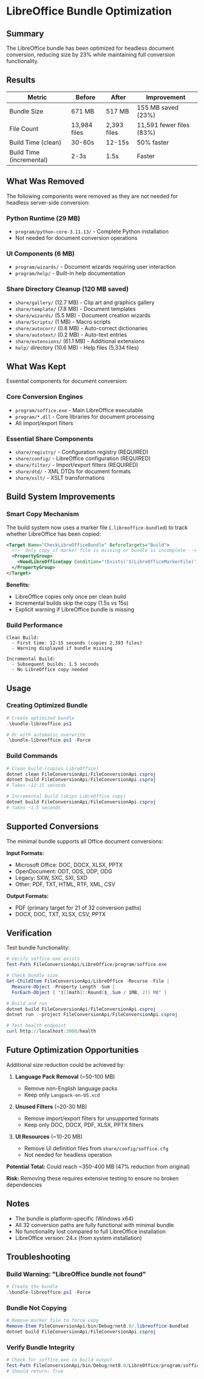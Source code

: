 # LibreOffice Bundle Optimization

## Summary

The LibreOffice bundle has been optimized for headless document conversion, reducing size by 23% while maintaining full conversion functionality.

## Results

| Metric                   | Before       | After       | Improvement              |
| ------------------------ | ------------ | ----------- | ------------------------ |
| Bundle Size              | 671 MB       | 517 MB      | 155 MB saved (23%)       |
| File Count               | 13,984 files | 2,393 files | 11,591 fewer files (83%) |
| Build Time (clean)       | 30-60s       | 12-15s      | 50% faster               |
| Build Time (incremental) | 2-3s         | 1.5s        | Faster                   |

## What Was Removed

The following components were removed as they are not needed for headless server-side conversion:

### Python Runtime (29 MB)

- `program/python-core-3.11.13/` - Complete Python installation
- Not needed for document conversion operations

### UI Components (6 MB)

- `program/wizards/` - Document wizards requiring user interaction
- `program/help/` - Built-in help documentation

### Share Directory Cleanup (120 MB saved)

- `share/gallery/` (12.7 MB) - Clip art and graphics gallery
- `share/template/` (7.8 MB) - Document templates
- `share/wizards/` (5.5 MB) - Document creation wizards
- `share/Scripts/` (1 MB) - Macro scripts
- `share/autocorr/` (0.8 MB) - Auto-correct dictionaries
- `share/autotext/` (0.2 MB) - Auto-text entries
- `share/extensions/` (61.1 MB) - Additional extensions
- `help/` directory (10.6 MB) - Help files (5,334 files)

## What Was Kept

Essential components for document conversion:

### Core Conversion Engines

- `program/soffice.exe` - Main LibreOffice executable
- `program/*.dll` - Core libraries for document processing
- All import/export filters

### Essential Share Components

- `share/registry/` - Configuration registry (REQUIRED)
- `share/config/` - LibreOffice configuration (REQUIRED)
- `share/filter/` - Import/export filters (REQUIRED)
- `share/dtd/` - XML DTDs for document formats
- `share/xslt/` - XSLT transformations

## Build System Improvements

### Smart Copy Mechanism

The build system now uses a marker file (`.libreoffice-bundled`) to track whether LibreOffice has been copied:

```xml
<Target Name="CheckLibreOfficeBundle" BeforeTargets="Build">
  <!-- Only copy if marker file is missing or bundle is incomplete -->
  <PropertyGroup>
    <NeedLibreOfficeCopy Condition="!Exists('$(LibreOfficeMarkerFile)')">true</NeedLibreOfficeCopy>
  </PropertyGroup>
</Target>
```

**Benefits:**

- LibreOffice copies only once per clean build
- Incremental builds skip the copy (1.5s vs 15s)
- Explicit warning if LibreOffice bundle is missing

### Build Performance

```
Clean Build:
  - First time: 12-15 seconds (copies 2,393 files)
  - Warning displayed if bundle missing

Incremental Build:
  - Subsequent builds: 1.5 seconds
  - No LibreOffice copy needed
```

## Usage

### Creating Optimized Bundle

```powershell
# Create optimized bundle
.\bundle-libreoffice.ps1

# Or with automatic overwrite
.\bundle-libreoffice.ps1 -Force
```

### Build Commands

```powershell
# Clean build (copies LibreOffice)
dotnet clean FileConversionApi/FileConversionApi.csproj
dotnet build FileConversionApi/FileConversionApi.csproj
# Takes ~12-15 seconds

# Incremental build (skips LibreOffice copy)
dotnet build FileConversionApi/FileConversionApi.csproj
# Takes ~1.5 seconds
```

## Supported Conversions

The minimal bundle supports all Office document conversions:

**Input Formats:**

- Microsoft Office: DOC, DOCX, XLSX, PPTX
- OpenDocument: ODT, ODS, ODP, ODG
- Legacy: SXW, SXC, SXI, SXD
- Other: PDF, TXT, HTML, RTF, XML, CSV

**Output Formats:**

- PDF (primary target for 21 of 32 conversion paths)
- DOCX, DOC, TXT, XLSX, CSV, PPTX

## Verification

Test bundle functionality:

```powershell
# Verify soffice.exe exists
Test-Path FileConversionApi/LibreOffice/program/soffice.exe

# Check bundle size
Get-ChildItem FileConversionApi/LibreOffice -Recurse -File |
  Measure-Object -Property Length -Sum |
  ForEach-Object { "$([math]::Round($_.Sum / 1MB, 2)) MB" }

# Build and run
dotnet build FileConversionApi/FileConversionApi.csproj
dotnet run --project FileConversionApi/FileConversionApi.csproj

# Test health endpoint
curl http://localhost:3000/health
```

## Future Optimization Opportunities

Additional size reduction could be achieved by:

1. **Language Pack Removal** (~50-100 MB)

   - Remove non-English language packs
   - Keep only `Langpack-en-US.xcd`

2. **Unused Filters** (~20-30 MB)

   - Remove import/export filters for unsupported formats
   - Keep only DOC, DOCX, PDF, XLSX, PPTX filters

3. **UI Resources** (~10-20 MB)
   - Remove UI definition files from `share/config/soffice.cfg`
   - Not needed for headless operation

**Potential Total:** Could reach ~350-400 MB (47% reduction from original)

**Risk:** Removing these requires extensive testing to ensure no broken dependencies

## Notes

- The bundle is platform-specific (Windows x64)
- All 32 conversion paths are fully functional with minimal bundle
- No functionality lost compared to full LibreOffice installation
- LibreOffice version: 24.x (from system installation)

## Troubleshooting

### Build Warning: "LibreOffice bundle not found"

```powershell
# Create the bundle
.\bundle-libreoffice.ps1 -Force
```

### Bundle Not Copying

```powershell
# Remove marker file to force copy
Remove-Item FileConversionApi/bin/Debug/net8.0/.libreoffice-bundled
dotnet build FileConversionApi/FileConversionApi.csproj
```

### Verify Bundle Integrity

```powershell
# Check for soffice.exe in build output
Test-Path FileConversionApi/bin/Debug/net8.0/LibreOffice/program/soffice.exe
# Should return: True
```
